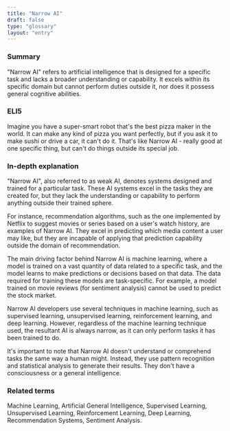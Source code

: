 ```yaml
---
title: "Narrow AI"
draft: false
type: "glossary"
layout: "entry"
---
```


### Summary
"Narrow AI" refers to artificial intelligence that is designed for a specific task and lacks a broader understanding or capability. It excels within its specific domain but cannot perform duties outside it, nor does it possess general cognitive abilities.

### ELI5
Imagine you have a super-smart robot that's the best pizza maker in the world. It can make any kind of pizza you want perfectly, but if you ask it to make sushi or drive a car, it can't do it. That's like Narrow AI - really good at one specific thing, but can't do things outside its special job.

### In-depth explanation
"Narrow AI", also referred to as weak AI, denotes systems designed and trained for a particular task. These AI systems excel in the tasks they are created for, but they lack the understanding or capability to perform anything outside their trained sphere. 

For instance, recommendation algorithms, such as the one implemented by Netflix to suggest movies or series based on a user's watch history, are examples of Narrow AI. They excel in predicting which media content a user may like, but they are incapable of applying that prediction capability outside the domain of recommendation.

The main driving factor behind Narrow AI is machine learning, where a model is trained on a vast quantity of data related to a specific task, and the model learns to make predictions or decisions based on that data. The data required for training these models are task-specific. For example, a model trained on movie reviews (for sentiment analysis) cannot be used to predict the stock market.

Narrow AI developers use several techniques in machine learning, such as supervised learning, unsupervised learning, reinforcement learning, and deep learning. However, regardless of the machine learning technique used, the resultant AI is always narrow, as it can only perform tasks it has been trained to do.

It's important to note that Narrow AI doesn't understand or comprehend tasks the same way a human might. Instead, they use pattern recognition and statistical analysis to generate their results. They don't have a consciousness or a general intelligence. 

### Related terms
Machine Learning, Artificial General Intelligence, Supervised Learning, Unsupervised Learning, Reinforcement Learning, Deep Learning, Recommendation Systems, Sentiment Analysis.


